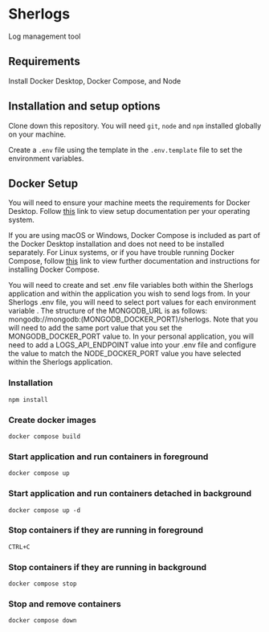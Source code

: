 # Sherlogs
Log management tool 

## Requirements 

Install Docker Desktop, Docker Compose, and Node

## Installation and setup options

Clone down this repository. You will need `git`, `node` and `npm` installed globally on your machine. 

Create a `.env` file using the template in the `.env.template` file to set the environment variables. 

## Docker Setup

You will need to ensure your machine meets the requirements for Docker Desktop. Follow <a href="https://www.docker.com/products/docker-desktop/" target="_blank">this</a> link to view setup documentation per your operating system.

If you are using macOS or Windows, Docker Compose is included as part of the Docker Desktop installation and does not need to be installed separately. For Linux systems, or if you have trouble running Docker Compose, follow <a href="https://docs.docker.com/compose/install/" target="_blank">this</a> link to view further documentation and instructions for installing Docker Compose. 

You will need to create and set .env file variables both within the Sherlogs application and within the application you wish to send logs from. In your Sherlogs .env file, you will need to select port values for each environment variable . The structure of the MONGODB_URL is as follows: mongodb://mongodb:(MONGODB_DOCKER_PORT)/sherlogs. Note that you will need to add the same port value that you set the MONGODB_DOCKER_PORT value to. In your personal application, you will need to add a LOGS_API_ENDPOINT value into your .env file and configure the value to match the NODE_DOCKER_PORT value you have selected within the Sherlogs application. 

### Installation

`npm install`

### Create docker images

`docker compose build`

### Start application and run containers in foreground

`docker compose up`

### Start application and run containers detached in background

`docker compose up -d`

### Stop containers if they are running in foreground

`CTRL+C`

### Stop containers if they are running in background

`docker compose stop` 

### Stop and remove containers 

`docker compose down`

